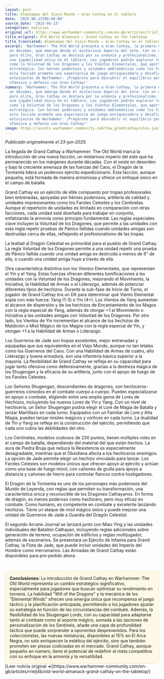 ```yaml
---
layout: post
title: Almanaque del Viejo Mundo – Gran Cathay en el tablero
date: '2025-06-23T00:00:00'
source_date: '2025-06-23'
categories: noticias
original_url: https://www.warhammer-community.com/en-gb/articles/rrielj4b/old-world-almanack-grand-cathay-on-the-tabletop/
title_original: Old World Almanack – Grand Cathay on the tabletop
title_translated: Almanaque del Viejo Mundo – Gran Cathay en el tablero
excerpt: 'Warhammer: The Old World presenta a Gran Cathay, la primera nueva facción
  en décadas, que emerge desde el misterioso Imperio del este. Con un ejército pequeño
  pero élite, Gran Cathay se destaca por su armonía y profesionalismo, ofreciendo
  una jugabilidad única en el tablero. Los jugadores podrán explorar reglas especiales
  como la Voluntad de los Dragones y los Vientos Elementales, que aportan profundidad
  estratégica. Con héroes poderosos y unidades emblemáticas como los Faroles Celestiales,
  esta facción promete una experiencia de juego enriquecedora y desafiante para los
  entusiastas de Warhammer. ¡Prepárate para descubrir el equilibrio perfecto entre
  ofensiva y defensa con Gran Cathay!'
summary: 'Warhammer: The Old World presenta a Gran Cathay, la primera nueva facción
  en décadas, que emerge desde el misterioso Imperio del este. Con un ejército pequeño
  pero élite, Gran Cathay se destaca por su armonía y profesionalismo, ofreciendo
  una jugabilidad única en el tablero. Los jugadores podrán explorar reglas especiales
  como la Voluntad de los Dragones y los Vientos Elementales, que aportan profundidad
  estratégica. Con héroes poderosos y unidades emblemáticas como los Faroles Celestiales,
  esta facción promete una experiencia de juego enriquecedora y desafiante para los
  entusiastas de Warhammer. ¡Prepárate para descubrir el equilibrio perfecto entre
  ofensiva y defensa con Gran Cathay!'
image: https://assets.warhammer-community.com/tow_grandcathayrules-jun23-image1_wide-plkrfkhdgg.jpg
---
```


*Publicado originalmente el 23-jun-2025.*


La llegada de Grand Cathay a Warhammer: The Old World marca la introducción de una nueva facción, un misterioso imperio del este que ha permanecido en los márgenes durante décadas. Con el oeste en desorden y bajo la creciente amenaza de las fuerzas del Caos, el Dragón de la Tormenta lidera un poderoso ejército expedicionario. Esta facción, aunque pequeña, está formada de manera armoniosa y ofrece un enfoque único en el campo de batalla.

Grand Cathay es un ejército de élite compuesto por tropas profesionales bien entrenadas, apoyadas por héroes poderosos, artillería de calidad y unidades impresionantes como los Faroles Celestes y los Centinelas. Aunque el repertorio de unidades es limitado en comparación con otras facciones, cada unidad está diseñada para trabajar en conjunto, enfatizando la armonía como principio fundamental. Las reglas especiales clave incluyen la Voluntad de los Dragones, que permite a las unidades con esta regla repetir pruebas de Pánico fallidas cuando unidades amigas son destruidas cerca de ellas, reflejando el profesionalismo de las tropas.

La lealtad al Dragón Celestial es primordial para el pueblo de Grand Cathay. La regla Voluntad de los Dragones permite a una unidad repetir una prueba de Pánico fallida cuando una unidad amiga es destruida a menos de 6" de ella, o cuando una unidad amiga huye a través de ella.

Otra característica distintiva son los Vientos Elementales, que representan el Yin y el Yang. Estas fuerzas ofrecen diferentes bonificaciones a las unidades con la Voluntad de los Dragones, mejorando el Movimiento, la Iniciativa, la Habilidad de Armas o el Liderazgo, además de potenciar diferentes tipos de hechizos. Durante la sub-fase de Inicio de Turno, el jugador de Grand Cathay tira un D6 para determinar qué Viento Elemental sopla con más fuerza: Yang (1-3) o Yin (4+). Los Vientos de Yang aumentan el alcance de dispersión y de los hechizos de Encantamiento de los Magos con la regla especial de Yang, además de otorgar +1 al Movimiento o Iniciativa a las unidades amigas con Voluntad de los Dragones. Por otro lado, los Vientos de Yin incrementan el alcance de los hechizos de Maldición o Misil Mágico de los Magos con la regla especial de Yin, y otorgan +1 a la Habilidad de Armas o Liderazgo.

Los Guerreros de Jade son tropas excelentes, mejor entrenadas y equipadas que sus equivalentes en el Viejo Mundo, aunque no tan letales como los Guerreros del Caos. Con una Habilidad de Armas de cuatro, alto Liderazgo y buena armadura, son una infantería básica superior a la mayoría. La flexibilidad de Grand Cathay se refleja en su capacidad para jugar tanto ofensiva como defensivamente, gracias a la destreza mágica de los Shugengan y la eficacia de su artillería, junto con el apoyo de fuego de los Faroles Celestes.

Los Señores Shugengan, descendientes de dragones, son hechiceros-guerreros cómodos en el combate cuerpo a cuerpo. Pueden especializarse en apoyo o combate, eligiendo entre una amplia gama de Lores de Hechizos, incluyendo los nuevos Lores de Yin y Yang. Con un nivel de hechicería, un Señor Shugengan podría elegir el Lore de Magia de Batalla y lanzar Martillazo en cada turno. Equipados con un Familiar de Lore y Alta Magia, pueden lanzar misiles mágicos y vórtices en cada turno. La dualidad de Yin y Yang se refleja en la construcción del ejército, permitiendo que cada uno cubra las debilidades del otro.

Los Centinelas, modelos costosos de 230 puntos, tienen múltiples roles en el campo de batalla, dependiendo del material del que están hechos. La aura de Piedra Bruja que reduce la Resistencia es especialmente desagradable, mientras que el Obsidiana afecta a los hechiceros enemigos. La opción de Jade permite elegir un hechizo vinculado para lanzar. Los Faroles Celestes son modelos únicos que ofrecen apoyo al ejército y actúan como una base de fuego móvil, con cañones de grulla para apoyo a distancia y cañones de hierro para controlar flancos contra hostigadores.

El Dragón de la Tormenta es uno de los personajes más poderosos del Mundo de Leyenda, con reglas que permiten su transformación, una característica única y reconocible de los Dragones Cathayanos. En forma de dragón, es menos poderoso como hechicero, pero muy eficaz en combate. Como humano, es competente en combate y excelente lanzando hechizos. Tiene un ataque de misil mágico único y puede mejorar una unidad de Guerreros de Jade a Guardia del Dragón Celestial.

El segundo Arcane Journal se lanzará junto con Miao Ying y las unidades individuales del Batallón Cathayan, incluyendo reglas adicionales sobre generación de terreno, ocupación de edificios y reglas multijugador, además de escenarios. Se presentará un Ejército de Infamia para Grand Cathay, la Flota de Jade, que puede incluir unidades del Imperio del Hombre como mercenarios. Las Armadas de Grand Cathay están disponibles para pre-pedido ahora.

<div style="margin-top:3em;padding:1em;background:#fef8e6;border:1px solid #eadbbd;border-radius:8px;">
<strong>Conclusiones:</strong> La introducción de Grand Cathay en Warhammer: The Old World representa un cambio estratégico significativo, especialmente para jugadores que buscan optimizar su rendimiento en torneos. La habilidad "Will of the Dragons" y la mecánica de los "Elemental Winds" ofrecen una sinergia única que recompensa el juego táctico y la planificación anticipada, permitiendo a los jugadores ajustar su estrategia en función de las circunstancias del combate. Además, la flexibilidad de los Shugengan Lords, con su capacidad para adaptarse tanto al combate como al soporte mágico, sumada a las opciones de personalización de los Sentinels, añade una capa de profundidad táctica que puede sorprender a oponentes desprevenidos. Para los coleccionistas, las nuevas miniaturas, disponibles al 15% en El Arca Negra, no solo enriquecen la estética del ejército, sino que también prometen ser piezas codiciadas en el mercado. Grand Cathay, aunque pequeño en número, tiene el potencial de redefinir el meta competitivo con su enfoque en la armonía y la versatilidad.
</div>
[Leer noticia original ➜](https://www.warhammer-community.com/en-gb/articles/rrielj4b/old-world-almanack-grand-cathay-on-the-tabletop/)
